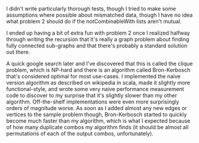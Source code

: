  I didn't write particularly thorough tests, though I tried to make some assumptions where possible about mismatched data, though I have no idea what problem 2 should do if the notCombinableWith lists aren't mutual.

I ended up having a bit of extra fun with problem 2 once I realized halfway through writing the recursion that it's really a graph problem about finding fully connected sub-graphs and that there's probably a standard solution out there.

A quick google search later and I've discovered that this is called the clique problem, which is NP-hard and there is an algorithm called Bron-Kerbosch that's considered optimal for most use-cases. I implemented the naive version algorithm as described on wikipedia in scala, made it slightly more functional-style, and wrote some very naive performance measurement code to discover to my surprise that it's slightly slower than my other algorithm. Off-the-shelf implementations were even more surprisingly orders of magnitude worse. As soon as I added almost any new edges or vertices to the sample problem though, Bron-Kerbosch started to quickly become much faster than my algorithm, which is what I expected because of how many duplicate combos my algorithm finds (it should be almost all permutations of each of the output combos, unfortunately).
